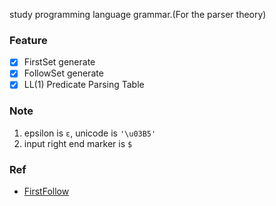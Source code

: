 study programming language grammar.(For the parser theory)

### Feature
* [x] FirstSet generate
* [x] FollowSet generate
* [x] LL(1) Predicate Parsing Table

### Note
1. epsilon is `ε`, unicode is `'\u03B5'`
2. input right end marker is `$`

### Ref
* [FirstFollow](https://www.cs.uaf.edu/~cs331/notes/FirstFollow.pdf)